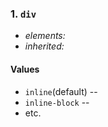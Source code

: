 ### 1. `div`
* _elements:_
* _inherited:_

#### Values
* `inline`(default) --
* `inline-block` --
*  etc.
